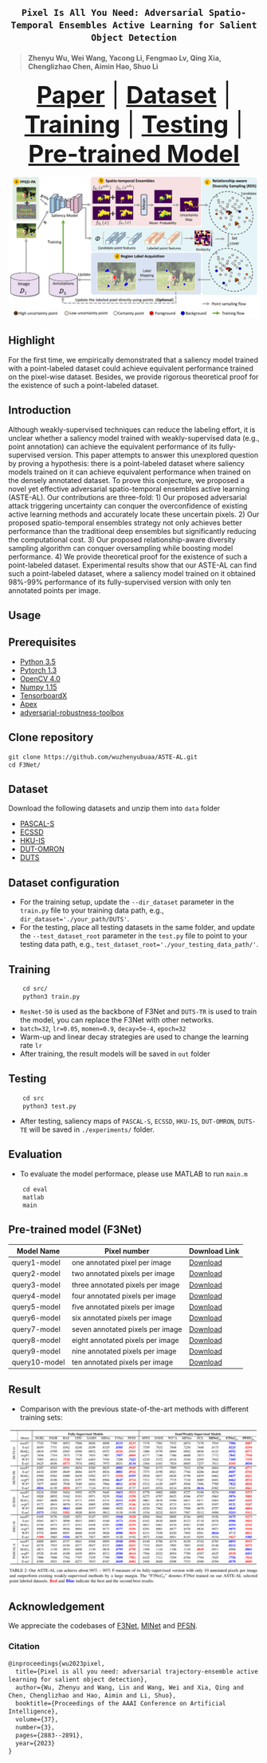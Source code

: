 ## <p align=center> `Pixel Is All You Need: Adversarial Spatio-Temporal Ensembles Active Learning for Salient Object Detection` </p>
> #### Zhenyu Wu, Wei Wang, Yacong Li, Fengmao Lv, Qing Xia, Chenglizhao Chen, Aimin Hao, Shuo Li </sup>


<font size=7><div align='center' > <a href=https://arxiv.org/abs/2212.06493>**Paper**</a> | [**Dataset**](#dataset)   | [**Training**](#training) | [**Testing**](#Testing) | [**Pre-trained Model**](#training)  </div></font>

![arch](README.assets/pipeline.png)


## Highlight 

For the first time, we empirically demonstrated that a saliency model trained with a point-labeled dataset could achieve equivalent performance trained on the pixel-wise dataset. Besides, we provide rigorous theoretical proof for the existence of such a point-labeled dataset.

## Introduction

Although weakly-supervised techniques can reduce the labeling effort, it is unclear whether a saliency model trained with weakly-supervised data (e.g., point annotation) can achieve the equivalent performance of its fully-supervised version. This paper attempts to answer this unexplored question by proving a hypothesis: there is a point-labeled dataset where saliency models trained on it can achieve equivalent performance when trained on the densely annotated dataset. To prove this conjecture, we proposed a novel yet effective adversarial spatio-temporal ensembles active learning (ASTE-AL). Our contributions are three-fold:  1) Our proposed adversarial attack triggering uncertainty can conquer the overconfidence of existing active learning methods and accurately locate these uncertain pixels. 2) Our proposed spatio-temporal ensembles strategy not only achieves better performance than the traditional deep ensembles but significantly reducing the computational cost. 3) Our proposed relationship-aware diversity sampling algorithm can conquer oversampling while boosting model performance. 4) We provide theoretical proof for the existence of such a point-labeled dataset. Experimental results show that our ASTE-AL can find such a point-labeled dataset, where a saliency model trained on it obtained 98\%-99\% performance of its fully-supervised version with only ten annotated points per image. 


## Usage

## Prerequisites
- [Python 3.5](https://www.python.org/)
- [Pytorch 1.3](http://pytorch.org/)
- [OpenCV 4.0](https://opencv.org/)
- [Numpy 1.15](https://numpy.org/)
- [TensorboardX](https://github.com/lanpa/tensorboardX)
- [Apex](https://github.com/NVIDIA/apex)
- [adversarial-robustness-toolbox](https://github.com/Trusted-AI/adversarial-robustness-toolbox)


## Clone repository

```shell
git clone https://github.com/wuzhenyubuaa/ASTE-AL.git
cd F3Net/
```

## Dataset

Download the following datasets and unzip them into `data` folder

- [PASCAL-S](http://cbi.gatech.edu/salobj/)
- [ECSSD](http://www.cse.cuhk.edu.hk/leojia/projects/hsaliency/dataset.html)
- [HKU-IS](https://i.cs.hku.hk/~gbli/deep_saliency.html)
- [DUT-OMRON](http://saliencydetection.net/dut-omron/)
- [DUTS](http://saliencydetection.net/duts/)

## Dataset configuration

- For the training setup, update the `--dir_dataset` parameter in the `train.py` file to your training data path, e.g., `dir_dataset='./your_path/DUTS'`.
- For the testing, place all testing datasets in the same folder, and update the `--test_dataset_root` parameter in the `test.py` file to point to your testing data path, e.g., `test_dataset_root='./your_testing_data_path/'`.



## Training

```shell
    cd src/
    python3 train.py
```
- `ResNet-50` is used as the backbone of F3Net and `DUTS-TR` is used to train the model, you can replace the F3Net with other networks.
- `batch=32`, `lr=0.05`, `momen=0.9`, `decay=5e-4`, `epoch=32`
- Warm-up and linear decay strategies are used to change the learning rate `lr`
- After training, the result models will be saved in `out` folder

## Testing

```shell
    cd src
    python3 test.py
```
- After testing, saliency maps of `PASCAL-S`, `ECSSD`, `HKU-IS`, `DUT-OMRON`, `DUTS-TE` will be saved in `./experiments/` folder.



## Evaluation
- To evaluate the model performace, please use MATLAB to run `main.m`
```shell
    cd eval
    matlab
    main
```

## Pre-trained model (F3Net)

| Model Name        | Pixel number      | Download Link                                    |
|-------------------|-------------------|--------------------------------------------------|
| query1-model         | one annotated pixel per image    | [Download](https://drive.google.com/file/d/1mqyId2epw_V9UC7kgNLTrUNFTHpOAmYn/view?usp=drive_link)     |
| query2-model         | two annotated pixels per image    | [Download](https://drive.google.com/file/d/1zAUoYLWgLVDa5XcmC4C_mZ8x7X68yqPE/view?usp=drive_link)     |
| query3-model         | three annotated pixels per image    | [Download](https://drive.google.com/file/d/1uIt811x2hex7V3AnImsNGcSJprmtXJsh/view?usp=drive_link)   |
| query4-model         | four annotated pixels per image    | [Download](https://drive.google.com/file/d/1H15ag5bGvBtI0DGFY8FqK9P9OhPqrrrJ/view?usp=drive_link)     |
| query5-model         | five annotated pixels per image    | [Download](https://drive.google.com/file/d/1S6CSl7bpKXtvLZcHxG1bs9N37j68Dsti/view?usp=drive_link)     |
| query6-model         | six annotated pixels per image    | [Download](https://drive.google.com/file/d/1v-2nOvZRYbBCdeVCf9AO3kaoMUgyqhW1/view?usp=drive_link)     |
| query7-model         | seven annotated pixels per image    | [Download](https://drive.google.com/file/d/1XuPJY6NxF72D9rKhPiJphpJRJMSpNSac/view?usp=drive_link)    |
| query8-model         | eight annotated pixels per image    | [Download](https://drive.google.com/file/d/1Zt2KqC3xbOE5mGq_2qK4Fb2_zQ5SHPtA/view?usp=drive_link)    |
| query9-model         | nine annotated pixels per image    | [Download](https://drive.google.com/file/d/1ztoLDiNbWVhxVvhpjDkgPlAg0CJWqaeP/view?usp=drive_link)     |
| query10-model         | ten annotated pixels per image    | [Download](https://drive.google.com/file/d/1vxipQV3GqRP5w4fK7aTcfcOREI37VGp4/view?usp=drive_link)     |

## Result

+ Comparison with the previous state-of-the-art methods with different training sets:

![image-20220601123106208](README.assets/results.png)


## Acknowledgement

We appreciate the codebases of [F3Net](https://github.com/weijun88/F3Net), [MINet](https://github.com/lartpang/MINet) and [PFSN](https://github.com/iCVTEAM/PFSNet).

### Citation

```
@inproceedings{wu2023pixel,
  title={Pixel is all you need: adversarial trajectory-ensemble active learning for salient object detection},
  author={Wu, Zhenyu and Wang, Lin and Wang, Wei and Xia, Qing and Chen, Chenglizhao and Hao, Aimin and Li, Shuo},
  booktitle={Proceedings of the AAAI Conference on Artificial Intelligence},
  volume={37},
  number={3},
  pages={2883--2891},
  year={2023}
}
```



